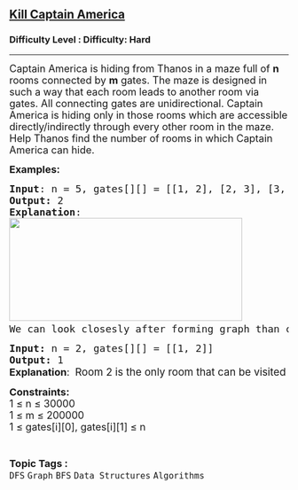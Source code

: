 <h2><a href="https://www.geeksforgeeks.org/problems/kill-captain-america0228/1">Kill Captain America</a></h2><h3>Difficulty Level : Difficulty: Hard</h3><hr><div class="problems_problem_content__Xm_eO"><p><span style="font-size: 18px;">Captain America is hiding from Thanos in a maze full of <strong>n</strong> rooms connected by <strong>m</strong> gates. The maze is designed in such a way that each room leads to another room via gates. All connecting gates are unidirectional. Captain America is hiding only in those rooms which are accessible directly/indirectly through every other room in the maze.<br>Help Thanos find the number of rooms in which Captain America can hide.&nbsp;</span></p>
<p><span style="font-size: 18px;"><strong>Examples:</strong></span></p>
<pre><span style="font-size: 18px;"><strong>Input</strong>: n = 5, gates[][] = [[1, 2], [2, 3], [3, 4], [4, 3], [5, 4]]
<strong>Output:</strong>&nbsp;2
<strong>Explanation</strong>:
<img src="https://media.geeksforgeeks.org/img-practice/prod/addEditProblem/704857/Web/Other/blobid0_1745301369.jpg" width="420" height="186"> <br>We can look closesly after forming graph than captain america only can hide in a room 3 and 4 because they are the only room which have gates through them. So, answer is 2.</span></pre>
<pre><span style="font-size: 18px;"><strong>Input: </strong>n = 2, gates[][] = [[1, 2]]
</span><span style="font-size: 18px;"><strong>Output: </strong>1<br></span><strong style="font-size: 18px; font-family: -apple-system, BlinkMacSystemFont, 'Segoe UI', Roboto, Oxygen, Ubuntu, Cantarell, 'Open Sans', 'Helvetica Neue', sans-serif;">Explanation</strong><span style="font-size: 18px; font-family: -apple-system, BlinkMacSystemFont, 'Segoe UI', Roboto, Oxygen, Ubuntu, Cantarell, 'Open Sans', 'Helvetica Neue', sans-serif;">:  <span style="font-size: 14pt;">Room 2 is the only room that can be visited from other rooms</span></span><span style="font-size: 14pt;">.</span></pre>
<p><span style="font-size: 18px;"><strong>Constraints:</strong><br>1 ≤ n ≤ 30000<br>1 ≤ m ≤ 200000<br>1 ≤ gates[i][0], gates[i][1] ≤ n</span></p></div><br><p><span style=font-size:18px><strong>Topic Tags : </strong><br><code>DFS</code>&nbsp;<code>Graph</code>&nbsp;<code>BFS</code>&nbsp;<code>Data Structures</code>&nbsp;<code>Algorithms</code>&nbsp;